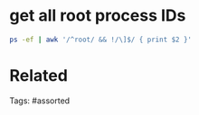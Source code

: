 # get all root process IDs
```bash
ps -ef | awk '/^root/ && !/\]$/ { print $2 }'
```

# Related

Tags:
    #assorted
